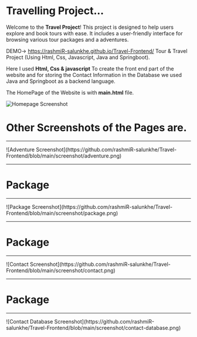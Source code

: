 # Travelling Project...
Welcome to the **Travel Project**! This project is designed to help users explore and book tours with ease. It includes a user-friendly interface for browsing various tour packages and a adventures.

DEMO-> https://rashmiR-salunkhe.github.io/Travel-Frontend/  Tour & Travel Project (Using Html, Css, Javascript, Java and Springboot).

Here I used <b>Html, Css & javascript</b> To create the front end part of the website and for storing the Contact Information in the Database we used Java and Springboot as a backend language. 

The HomePage of the Website is with<b> main.html</b> file.

![Homepage Screenshot](https://github.com/rashmiR-salunkhe/Travel-Frontend/blob/main/screenshot/home.png)

<h1><b>Other Screenshots of the Pages are.</b></h1>

<hr>
![Adventure Screenshot](https://github.com/rashmiR-salunkhe/Travel-Frontend/blob/main/screenshot/adventure.png)
<hr>
<h1><b>Package</b></h1>
<hr>
![Package Screenshot](https://github.com/rashmiR-salunkhe/Travel-Frontend/blob/main/screenshot/package.png)
<hr>
<h1><b>Package</b></h1>
<hr>
![Contact Screenshot](https://github.com/rashmiR-salunkhe/Travel-Frontend/blob/main/screenshot/contact.png)
<hr>
<h1><b>Package</b></h1>
<hr>
![Contact Database Screenshot](https://github.com/rashmiR-salunkhe/Travel-Frontend/blob/main/screenshot/contact-database.png)
